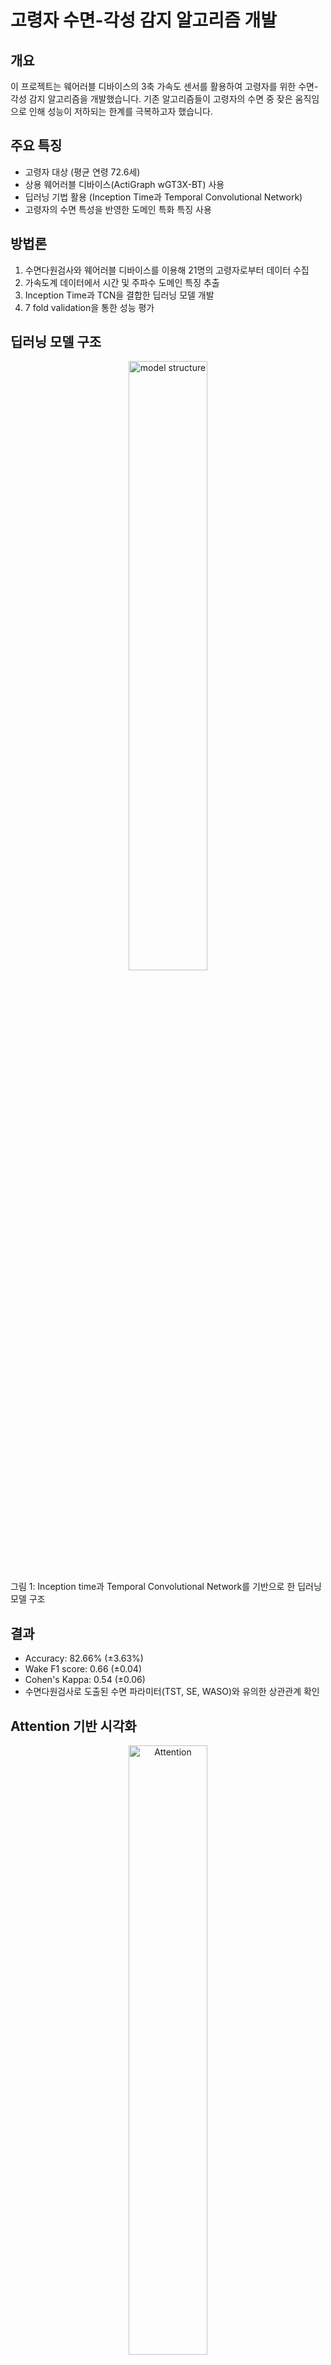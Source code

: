 # 고령자 수면-각성 감지 알고리즘 개발

## 개요

이 프로젝트는 웨어러블 디바이스의 3축 가속도 센서를 활용하여 고령자를 위한 수면-각성 감지 알고리즘을 개발했습니다. 기존 알고리즘들이 고령자의 수면 중 잦은 움직임으로 인해 성능이 저하되는 한계를 극복하고자 했습니다.

## 주요 특징

- 고령자 대상 (평균 연령 72.6세)
- 상용 웨어러블 디바이스(ActiGraph wGT3X-BT) 사용
- 딥러닝 기법 활용 (Inception Time과 Temporal Convolutional Network)
- 고령자의 수면 특성을 반영한 도메인 특화 특징 사용

## 방법론

1. 수면다원검사와 웨어러블 디바이스를 이용해 21명의 고령자로부터 데이터 수집
2. 가속도계 데이터에서 시간 및 주파수 도메인 특징 추출
3. Inception Time과 TCN을 결합한 딥러닝 모델 개발
4. 7 fold validation을 통한 성능 평가

## 딥러닝 모델 구조
<div align="center">
  <img src="D:\Paper_IMU_sleep_stage\인용\그림\모델구조_수정.jpg" alt="model structure" width="50%">
</div>
그림 1: Inception time과 Temporal Convolutional Network를 기반으로 한 딥러닝 모델 구조


## 결과

- Accuracy: 82.66% (±3.63%)
- Wake F1 score: 0.66 (±0.04)
- Cohen's Kappa: 0.54 (±0.06)
- 수면다원검사로 도출된 수면 파라미터(TST, SE, WASO)와 유의한 상관관계 확인

## Attention 기반 시각화
<div align="center">
  <img src="https://media.springernature.com/full/springer-static/image/art%3A10.1186%2Fs12911-023-02292-3/MediaObjects/12911_2023_2292_Fig2_HTML.png?as=webp" alt="Attention" width="50%">
</div>
그림 2: Attention heat map을 이용한 모델 결과 시각화

## 결론

- 제안된 알고리즘이 기존 방법들에 비해 고령자에게 개선된 성능을 보임
- 고령자의 실제 수면 질 평가에 적용 가능성 제시
- 모든 연령대에 대한 성능 검증을 위한 추가 연구 필요